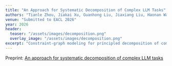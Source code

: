 ```yaml
---
title: "An Approach for Systematic Decomposition of Complex LLM Tasks"
authors: "Tianle Zhou, Jiakai Xu, Guanhong Liu, Jiaxiang Liu, Haonan Wang, Eugene Wu"
venue: "Submitted to EACL 2026"
year: 2026
header:
  teaser: "/assets/images/decomposition.png"
  overlay_image: "/assets/images/decomposition.png"
excerpt: "Constraint-graph modeling for principled decomposition of complex LLM tasks."
---
```


Preprint: [An approach for systematic decomposition of complex LLM tasks](https://arxiv.org/pdf/2510.07772)


